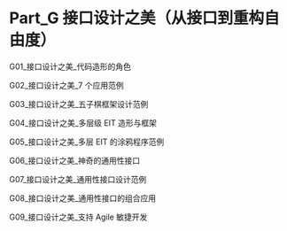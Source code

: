 # Part\_G 接口设计之美（从接口到重构自由度）

G01\_接口设计之美\_代码造形的角色

G02\_接口设计之美\_7 个应用范例

G03\_接口设计之美\_五子棋框架设计范例

G04\_接口设计之美\_多层级 EIT 造形与框架

G05\_接口设计之美\_多层 EIT 的涂鸦程序范例

G06\_接口设计之美\_神奇的通用性接口

G07\_接口设计之美\_通用性接口设计范例

G08\_接口设计之美\_通用性接口的组合应用

G09\_接口设计之美\_支持 Agile 敏捷开发

